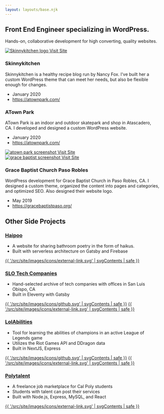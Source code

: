 ```yaml
---
layout: layouts/base.njk
---
```


<section class="hero">
  <h1 id="home-title">Front End Engineer specializing in WordPress.</h1>
  <p class="description">Hands-on, collaborative development for high converting, quality websites.</p>
</section>

<section class="">
<article class="work-card">
  <a href="https://atownpark.com/">
    <img src="/images/work/Skinny-Kitchen-Logo.png" alt="Skinnykitchen logo">
    <span>Visit Site</span>
  </a>

  <div class="work-info">
  <h3>Skinnykitchen</h3>
    <p>
     Skinnykitchen is a healthy recipe blog run by Nancy Fox. I've built her a custom WordPress theme that can meet her needs, but also be flexible enough for changes. </p>
    <ul>
      <li>January 2020</li>
      <li><a href="https://atownpark.com/">https://atownpark.com/</a></li>
    </ul>
  </div>
</article>

<article class="work-card">
  <div class="work-info">
  <h3>ATown Park</h3>
    <p>
      ATown Park is an indoor and outdoor skatepark and shop in Atascadero, CA.
      I developed and designed a custom WordPress website.</p>
    <ul>
      <li>January 2020</li>
      <li><a href="https://atownpark.com/">https://atownpark.com/</a></li>
    </ul>
  </div>

  <a href="https://atownpark.com/">
    <img src="/images/work/atownpark-screenshot.png" alt="atown park screenshot">
    <span>Visit Site</span>
  </a>

</article>

<article class="work-card">
  <a href="https://gracebaptistpaso.org/">
    <img src="/images/work/grace-baptist-screenshot.png" alt="grace baptist screenshot">
    <span>Visit Site</span></a>
  <div class="work-info">
  <h3>Grace Baptist Church Paso Robles</h3>
    <p>WordPress development for Grace Baptist Church in Paso Robles, CA. I designed a custom theme, organized the
      content into pages and categories, and optimized SEO. Also designed their website logo.</p>
    <ul>
      <li>May 2019</li>
      <li><a href="https://gracebaptistpaso.org/">https://gracebaptistpaso.org/</a></li>
    </ul>
  </div>
</article>

</section>

<h2 class="text-center">Other Side Projects</h2>
<section class="projects align-wide">
<article class="project-card">
<h3>
<a href="https://haipoo.fjchen.net">
Haipoo
</a>
</h3>
<ul class="dash">
  <li>A website for sharing bathroom poetry in the form of haikus.</li>
  <li>Built with serverless architecture on Gatsby and Firebase</li>
</ul>
<div class="project-links">
<a class="github" href="https://haipoo.fjchen.net">{{ '/src/site/images/icons/external-link.svg' | svgContents | safe }}</a>
</div>
</article>

<article class="project-card">
<h3><a href="https://slotechcompanies.com">SLO Tech Companies</a>
</h3>
<ul class="dash">
  <li>Hand-selected archive of tech companies with offices in San Luis Obispo, CA</li>
  <li>Built in Eleventy with Gatsby</li>
</ul>
<div class="project-links">
<a class="github" href="https://github.com/finleyjchen/slotechcompanies">{{ '/src/site/images/icons/github.svg' | svgContents | safe }}</a>
<a class="github" href="https://slotechcompanies.com">{{ '/src/site/images/icons/external-link.svg' | svgContents | safe }}</a>
</div>
</article>

<article class="project-card">
<h3><a href="https://lolabilities.com">LolAbilities</a></h3>
<ul class="dash">
  <li>Tool for learning the abilities of champions in an active League of Legends game</li>
  <li>Utilizes the Riot Games API and DDragon data</li>
  <li>Built in NextJS, Express</li>
</ul>
<div class="project-links">
<a class="github" href="https://github.com/finleyjchen/lolabilities">{{ '/src/site/images/icons/github.svg' | svgContents | safe }}</a>
<a class="github" href="https://lolabilities.com">{{ '/src/site/images/icons/external-link.svg' | svgContents | safe }}</a>
</div>
</article>

<article class="project-card">
<h3><a href="https://polytalent.net">Polytalent</a></h3>
<ul class="dash">
  <li>A freelance job marketplace for Cal Poly students</li>
  <li>Students with talent can post their services</li>
  <li>Built with Node.js, Express, MySQL, and React</li>
</ul>
<div class="project-links">
<a class="github" href="https://polytalent.net">{{ '/src/site/images/icons/external-link.svg' | svgContents | safe }}</a>
</div>
</article>

</section>


<!-- 
## Notes 
<section class="listing">
{%- for page in collections.post | reverse -%}
  <article>
    <h3>
    <a href="{{ page.url }}">
    <span>{{ page.data.title }}</span>
    <time datetime="{{ page.date }}">{{ page.date | dateDisplay() }}</time>
    </a>
    </h3>
  {{ page.excerpt }}
  </article>
{%- endfor -%}
</section> -->



<!-- <ul class="listing">
{%- for item in hawksworx.entries.slice(0,5) -%}
  <li>
    <a href="{{ item.link }}">{{ item.title }}</a>
  </li>
{%- endfor -%}
</ul> -->





